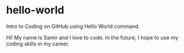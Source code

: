 # hello-world
Intro to Coding on GitHub using Hello World command. 

Hi! My name is Samir and I love to code. In the future, I hope to use my coding skills in my career.
